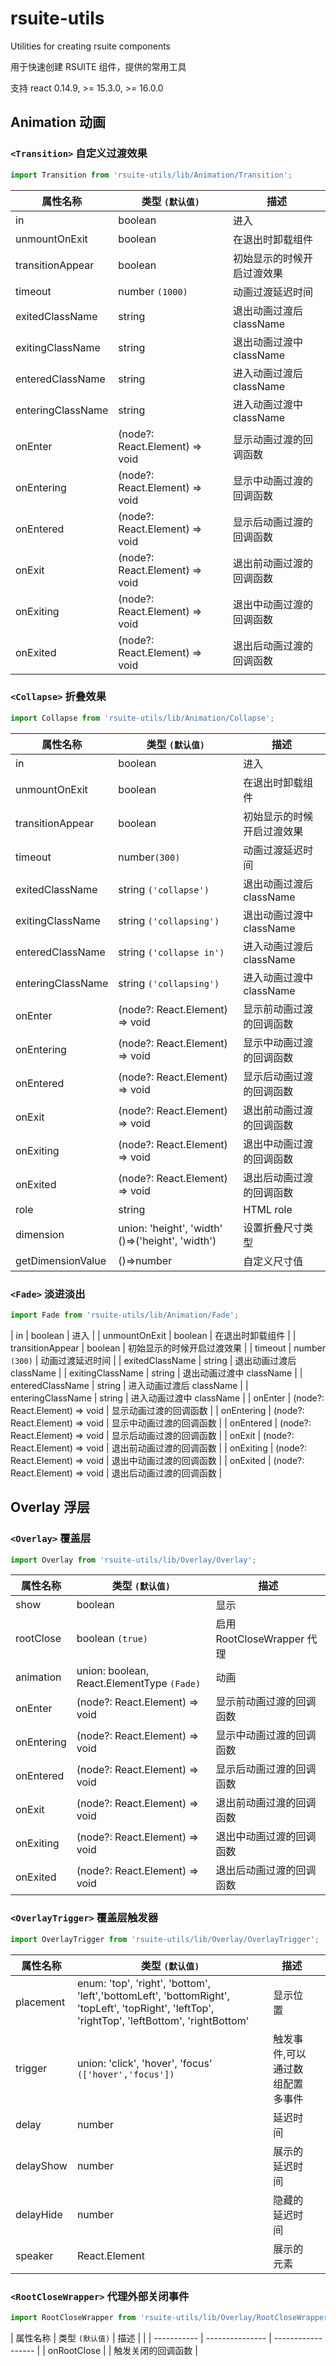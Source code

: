 # rsuite-utils

Utilities for creating rsuite components

用于快速创建 RSUITE 组件，提供的常用工具

支持 react 0.14.9, >= 15.3.0, >= 16.0.0

## Animation 动画

### `<Transition>` 自定义过渡效果

```js
import Transition from 'rsuite-utils/lib/Animation/Transition';
```


| 属性名称          | 类型 `(默认值)`                     | 描述                       |
| ----------------- | ----------------------------------- | -------------------------- |
| in                | boolean                             | 进入                       |
| unmountOnExit     | boolean                             | 在退出时卸载组件           |
| transitionAppear  | boolean                             | 初始显示的时候开启过渡效果 |
| timeout           | number `(1000)`                     | 动画过渡延迟时间           |
| exitedClassName   | string                              | 退出动画过渡后 className   |
| exitingClassName  | string                              | 退出动画过渡中 className   |
| enteredClassName  | string                              | 进入动画过渡后 className   |
| enteringClassName | string                              | 进入动画过渡中 className   |
| onEnter           | (node?: React.Element<any>) => void | 显示动画过渡的回调函数     |
| onEntering        | (node?: React.Element<any>) => void | 显示中动画过渡的回调函数   |
| onEntered         | (node?: React.Element<any>) => void | 显示后动画过渡的回调函数   |
| onExit            | (node?: React.Element<any>) => void | 退出前动画过渡的回调函数   |
| onExiting         | (node?: React.Element<any>) => void | 退出中动画过渡的回调函数   |
| onExited          | (node?: React.Element<any>) => void | 退出后动画过渡的回调函数   |


### `<Collapse>` 折叠效果

```js
import Collapse from 'rsuite-utils/lib/Animation/Collapse';
```

| 属性名称          | 类型 `(默认值)`                                  | 描述                       |
| ----------------- | ------------------------------------------------ | -------------------------- |
| in                | boolean                                          | 进入                       |
| unmountOnExit     | boolean                                          | 在退出时卸载组件           |
| transitionAppear  | boolean                                          | 初始显示的时候开启过渡效果 |
| timeout           | number`(300)`                                    | 动画过渡延迟时间           |
| exitedClassName   | string `('collapse')`                            | 退出动画过渡后 className   |
| exitingClassName  | string `('collapsing')`                          | 退出动画过渡中 className   |
| enteredClassName  | string `('collapse in')`                         | 进入动画过渡后 className   |
| enteringClassName | string `('collapsing')`                          | 进入动画过渡中 className   |
| onEnter           | (node?: React.Element<any>) => void              | 显示前动画过渡的回调函数   |
| onEntering        | (node?: React.Element<any>) => void              | 显示中动画过渡的回调函数   |
| onEntered         | (node?: React.Element<any>) => void              | 显示后动画过渡的回调函数   |
| onExit            | (node?: React.Element<any>) => void              | 退出前动画过渡的回调函数   |
| onExiting         | (node?: React.Element<any>) => void              | 退出中动画过渡的回调函数   |
| onExited          | (node?: React.Element<any>) => void              | 退出后动画过渡的回调函数   |
| role              | string                                           | HTML role                  |
| dimension         | union: 'height', 'width' ()=>('height', 'width') | 设置折叠尺寸类型           |
| getDimensionValue | ()=>number                                       | 自定义尺寸值               |

### `<Fade>`  淡进淡出

```js
import Fade from 'rsuite-utils/lib/Animation/Fade';
```

| in                | boolean                             | 进入                       |
| unmountOnExit     | boolean                             | 在退出时卸载组件           |
| transitionAppear  | boolean                             | 初始显示的时候开启过渡效果 |
| timeout           | number `(300)`                     | 动画过渡延迟时间           |
| exitedClassName   | string                              | 退出动画过渡后 className   |
| exitingClassName  | string                              | 退出动画过渡中 className   |
| enteredClassName  | string                              | 进入动画过渡后 className   |
| enteringClassName | string                              | 进入动画过渡中 className   |
| onEnter           | (node?: React.Element<any>) => void | 显示动画过渡的回调函数     |
| onEntering        | (node?: React.Element<any>) => void | 显示中动画过渡的回调函数   |
| onEntered         | (node?: React.Element<any>) => void | 显示后动画过渡的回调函数   |
| onExit            | (node?: React.Element<any>) => void | 退出前动画过渡的回调函数   |
| onExiting         | (node?: React.Element<any>) => void | 退出中动画过渡的回调函数   |
| onExited          | (node?: React.Element<any>) => void | 退出后动画过渡的回调函数   |


## Overlay 浮层

### `<Overlay>` 覆盖层

```js
import Overlay from 'rsuite-utils/lib/Overlay/Overlay';
```

| 属性名称   | 类型 `(默认值)`                            | 描述                       |
| ---------- | ------------------------------------------ | -------------------------- |
| show       | boolean                                    | 显示                       |
| rootClose  | boolean `(true)`                           | 启用 RootCloseWrapper 代理 |
| animation  | union: boolean, React.ElementType `(Fade)` | 动画                       |
| onEnter    | (node?: React.Element<any>) => void        | 显示前动画过渡的回调函数   |
| onEntering | (node?: React.Element<any>) => void        | 显示中动画过渡的回调函数   |
| onEntered  | (node?: React.Element<any>) => void        | 显示后动画过渡的回调函数   |
| onExit     | (node?: React.Element<any>) => void        | 退出前动画过渡的回调函数   |
| onExiting  | (node?: React.Element<any>) => void        | 退出中动画过渡的回调函数   |
| onExited   | (node?: React.Element<any>) => void        | 退出后动画过渡的回调函数   |



### `<OverlayTrigger>` 覆盖层触发器

```js
import OverlayTrigger from 'rsuite-utils/lib/Overlay/OverlayTrigger';
```

| 属性名称  | 类型 `(默认值)`                                                                                                                               | 描述                            |     |
| --------- | --------------------------------------------------------------------------------------------------------------------------------------------- | ------------------------------- | --- |
| placement | enum: 'top', 'right', 'bottom', 'left','bottomLeft', 'bottomRight', 'topLeft', 'topRight', 'leftTop', 'rightTop', 'leftBottom', 'rightBottom' | 显示位置                        |     |
| trigger   | union: 'click', 'hover', 'focus' `(['hover','focus'])`                                                                                        | 触发事件,可以通过数组配置多事件 |     |
| delay     | number                                                                                                                                        | 延迟时间                        |     |
| delayShow | number                                                                                                                                        | 展示的延迟时间                  |     |
| delayHide | number                                                                                                                                        | 隐藏的延迟时间                  |     |
| speaker   | React.Element<any>                                                                                                                            | 展示的元素                      |

### `<RootCloseWrapper>` 代理外部关闭事件

```js
import RootCloseWrapper from 'rsuite-utils/lib/Overlay/RootCloseWrapper';
```

| 属性名称    | 类型 `(默认值)` | 描述               |     |
| ----------- | --------------- | ------------------ |
| onRootClose |                 | 触发关闭的回调函数 |
